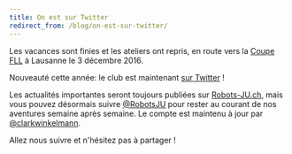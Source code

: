```yaml
---
title: On est sur Twitter
redirect_from: /blog/on-est-sur-twitter/
---
```


Les vacances sont finies et les ateliers ont repris, en route vers la
[Coupe FLL](http://www.first-lego-league.org/en/fll/regions.html#region-CH) à Lausanne le 3 décembre 2016.

Nouveauté cette année: le club est maintenant [sur Twitter](https://twitter.com/RobotsJU) !

Les actualités importantes seront toujours publiées sur [Robots-JU.ch](https://robots-ju.ch/),
mais vous pouvez désormais suivre [@RobotsJU](https://twitter.com/RobotsJU) pour rester au courant de nos aventures semaine après semaine.
Le compte est maintenu à jour par [@clarkwinkelmann](https://twitter.com/clarkwinkelmann).

Allez nous suivre et n'hésitez pas à partager !
